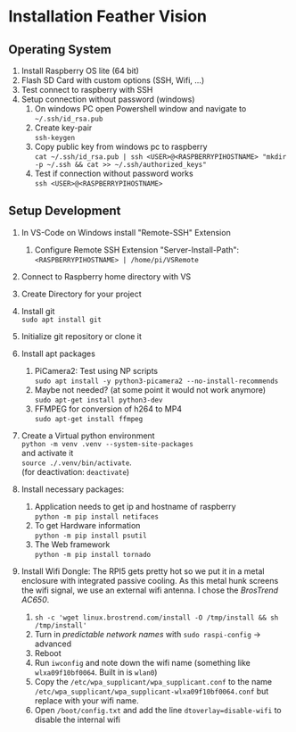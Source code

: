 # Installation Feather Vision

## Operating System

1. Install Raspberry OS lite (64 bit)
2. Flash SD Card with custom options (SSH, Wifi, ...)
3. Test connect to raspberry with SSH
4. Setup connection without password (windows)
    1. On windows PC open Powershell window and navigate to \
    `~/.ssh/id_rsa.pub`
    2. Create key-pair \
    `ssh-keygen`
    3. Copy public key from windows pc to raspberry \
    `cat ~/.ssh/id_rsa.pub | ssh <USER>@<RASPBERRYPIHOSTNAME> "mkdir -p ~/.ssh && cat >> ~/.ssh/authorized_keys"`
    4. Test if connection without password works \
    `ssh <USER>@<RASPBERRYPIHOSTNAME>`

## Setup Development

1. In VS-Code on Windows install "Remote-SSH" Extension
    1. Configure Remote SSH Extension "Server-Install-Path": \
    `<RASPBERRYPIHOSTNAME> | /home/pi/VSRemote`
6. Connect to Raspberry home directory with VS
7. Create Directory for your project
8. Install git \
`sudo apt install git`
8. Initialize git repository or clone it
9. Install apt packages
    1. PiCamera2: Test using NP scripts \
    `sudo apt install -y python3-picamera2 --no-install-recommends`
    2. Maybe not needed? (at some point it would not work anymore) \
    `sudo apt-get install python3-dev`
    3. FFMPEG for conversion of h264 to MP4\
    `sudo apt-get install ffmpeg`
10. Create a Virtual python environment \
`python -m venv .venv --system-site-packages`\
and activate it \
`source ./.venv/bin/activate`.\
 (for deactivation: `deactivate`)
11. Install necessary packages:
    1. Application needs to get ip and hostname of raspberry\
    `python -m pip install netifaces`
    2. To get Hardware information\
    `python -m pip install psutil`
    3. The Web framework\
    `python -m pip install tornado`

12. Install Wifi Dongle: The RPI5 gets pretty hot so we put it in a metal enclosure with integrated passive cooling. As this metal hunk screens the wifi signal, we use an external wifi antenna. I chose the *BrosTrend AC650*.
    1. `sh -c 'wget linux.brostrend.com/install -O /tmp/install && sh /tmp/install'`
    2. Turn in *predictable network names* with `sudo raspi-config` -> advanced
    3. Reboot
    3. Run `iwconfig` and note down the wifi name (something like `wlxa09f10bf0064`. Built in is `wlan0`)
    3. Copy the `/etc/wpa_supplicant/wpa_supplicant.conf` to the name `/etc/wpa_supplicant/wpa_supplicant-wlxa09f10bf0064.conf` but replace with your wifi name.
    3. Open `/boot/config.txt` and add the line `dtoverlay=disable-wifi` to disable the internal wifi

